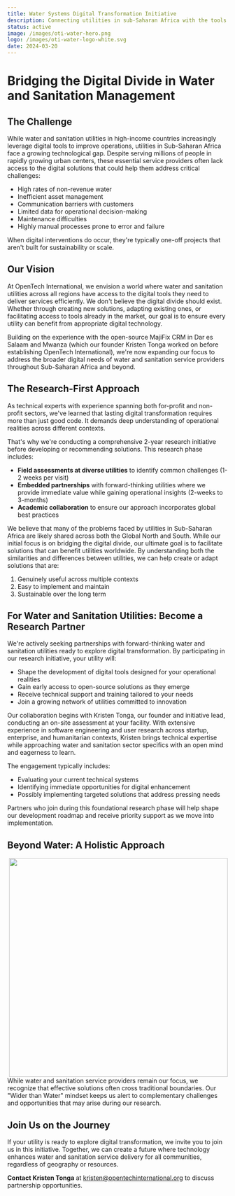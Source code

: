 ```yaml
---
title: Water Systems Digital Transformation Initiative
description: Connecting utilities in sub-Saharan Africa with the tools they need to thrive
status: active
image: /images/oti-water-hero.png
logo: /images/oti-water-logo-white.svg
date: 2024-03-20
---
```

# Bridging the Digital Divide in Water and Sanitation Management

## The Challenge

While water and sanitation utilities in high-income countries increasingly leverage digital tools to improve operations, utilities in Sub-Saharan Africa face a growing technological gap. Despite serving millions of people in rapidly growing urban centers, these essential service providers often lack access to the digital solutions that could help them address critical challenges:

* High rates of non-revenue water
* Inefficient asset management
* Communication barriers with customers
* Limited data for operational decision-making
* Maintenance difficulties
* Highly manual processes prone to error and failure

When digital interventions do occur, they're typically one-off projects that aren't built for sustainability or scale.

## Our Vision

At OpenTech International, we envision a world where water and sanitation utilities across all regions have access to the digital tools they need to deliver services efficiently. We don't believe the digital divide should exist. Whether through creating new solutions, adapting existing ones, or facilitating access to tools already in the market, our goal is to ensure every utility can benefit from appropriate digital technology.

Building on the experience with the open-source MajiFix CRM in Dar es Salaam and Mwanza (which our founder Kristen Tonga worked on before establishing OpenTech International), we're now expanding our focus to address the broader digital needs of water and sanitation service providers throughout Sub-Saharan Africa and beyond.

## The Research-First Approach

As technical experts with experience spanning both for-profit and non-profit sectors, we've learned that lasting digital transformation requires more than just good code. It demands deep understanding of operational realities across different contexts.

That's why we're conducting a comprehensive 2-year research initiative before developing or recommending solutions. This research phase includes:

* **Field assessments at diverse utilities** to identify common challenges (1-2 weeks per visit)
* **Embedded partnerships** with forward-thinking utilities where we provide immediate value while gaining operational insights (2-weeks to 3-months)
* **Academic collaboration** to ensure our approach incorporates global best practices

We believe that many of the problems faced by utilities in Sub-Saharan Africa are likely shared across both the Global North and South. While our initial focus is on bridging the digital divide, our ultimate goal is to facilitate solutions that can benefit utilities worldwide. By understanding both the similarities and differences between utilities, we can help create or adapt solutions that are:
1. Genuinely useful across multiple contexts
2. Easy to implement and maintain
3. Sustainable over the long term

<div id="for-water-and-sanitation-utilities" class="relative -top-16"></div>

## For Water and Sanitation Utilities: Become a Research Partner

We're actively seeking partnerships with forward-thinking water and sanitation utilities ready to explore digital transformation. By participating in our research initiative, your utility will:

* Shape the development of digital tools designed for your operational realities
* Gain early access to open-source solutions as they emerge
* Receive technical support and training tailored to your needs
* Join a growing network of utilities committed to innovation

Our collaboration begins with Kristen Tonga, our founder and initiative lead, conducting an on-site assessment at your facility. With extensive experience in software engineering and user research across startup, enterprise, and humanitarian contexts, Kristen brings technical expertise while approaching water and sanitation sector specifics with an open mind and eagerness to learn.

The engagement typically includes:
* Evaluating your current technical systems
* Identifying immediate opportunities for digital enhancement
* Possibly implementing targeted solutions that address pressing needs

Partners who join during this foundational research phase will help shape our development roadmap and receive priority support as we move into implementation.

## Beyond Water: A Holistic Approach
<img style="float: right; height: 500px" src="/images/digital-water-hippo.png">
While water and sanitation service providers remain our focus, we recognize that effective solutions often cross traditional boundaries. Our "Wider than Water" mindset keeps us alert to complementary challenges and opportunities that may arise during our research.

## Join Us on the Journey

If your utility is ready to explore digital transformation, we invite you to join us in this initiative. Together, we can create a future where technology enhances water and sanitation service delivery for all communities, regardless of geography or resources.

**Contact Kristen Tonga** at kristen@opentechinternational.org to discuss partnership opportunities.